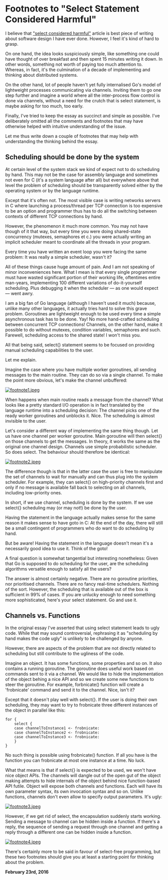# Footnotes to "Select Statement Considered Harmful"



I believe that ["select considered harmful"](http://250bpm.com/blog:72) article is best piece of writing about software design I have ever done. However, I feel it's kind of hard to grasp.

On one hand, the idea looks suspiciously simple, like something one could have thought of over breakfast and then spent 15 minutes writing it down. In other words, something not worth of paying too much attention to. Whereas, in fact, it's the culmination of a decade of implementing and thinking about distributed systems.

On the other hand, lot of people haven't yet fully internalised Go's model of lightweight processes communicating via channels. Inviting them to go one step further and imagine a world where all the inter-process flow control is done via channels, without a need for the crutch that is select statement, is maybe asking for too much, too early.

Finally, I've tried to keep the essay as succinct and simple as possible. I've deliberately omitted all the comments and footnotes that may have otherwise helped with intuitive understanding of the issue.

Let me thus write down a couple of footnotes that may help with understanding the thinking behind the essay.

Scheduling should be done by the system
---------------------------------------

At certain level of the system stack we kind of expect not to do scheduling by hand. This may not be the case for assembly language and sometimes not even for C (it's a system language after all) but everywhere above that level the problem of scheduling should be transparently solved either by the operating system or by the language runtime.

Except that it's often not. The most visible case is writing networks servers in C where launching a process/thread per TCP connection is too expensive to be an option and programmer thus has to do all the switching between contexts of different TCP connections by hand.

However, the phenomenon it much more common. You may not have though of it that way, but every time you were doing shared-state concurrency (mutexes, semaphores et c.) you were actually writing an implicit scheduler meant to coordinate all the threads in your program.

Every time you have written an event loop you were facing the same problem: It was really a simple scheduler, wasn't it?

All of these things cause huge amount of pain. And I am not speaking of minor inconveniences here. What I mean is that every single programmer must have wasted significant portion of their working life, oftentimes entire man-years, implementing 100 different variations of do-it-yourself scheduling. Plus debugging it when the scheduler — as one would expect — went awry.

I am a big fan of Go language (although I haven't used it much) because, unlike many other languages, it actually tries hard to solve this grave problem. Goroutines are lightweight enough to be used every time a simple asynchronous task has to be done. Yay! No more hand-crafted scheduling between concurrent TCP connections! Channels, on the other hand, make it possible to do without mutexes, condition variables, semaphores and such. Farewell, scheduling access to the shared state! I won't miss you.

All that being said, select{} statement seems to be focused on providing manual scheduling capabilities to the user.

Let me explain.

Imagine the case where you have multiple worker goroutines, all sending messages to the main routine. They can do so via a single channel. To make the point more obvious, let's make the channel unbuffered:

[![footnote1.jpeg](http://250bpm.wdfiles.com/local--resized-images/blog:73/footnote1.jpeg/medium.jpg)](http://250bpm.wdfiles.com/local--files/blog:73/footnote1.jpeg)

When happens when main routine reads a message from the channel? What looks like a pretty standard I/O operation is in fact translated by the language runtime into a scheduling decision: The channel picks one of the ready worker goroutines and unblocks it. Nice. The scheduling is almost invisible to the user.

Let's consider a different way of implementing the same thing though. Let us have one channel per worker goroutine. Main goroutine will then select{} on those channels to get the messages. In theory, it works the same as the original one channel design. Channels use simple probabilistic scheduler. So does select. The behaviour should therefore be identical:

[![footnote2.jpeg](http://250bpm.wdfiles.com/local--resized-images/blog:73/footnote2.jpeg/medium.jpg)](http://250bpm.wdfiles.com/local--files/blog:73/footnote2.jpeg)

The difference though is that in the latter case the user is free to manipulate the set of channels to wait for manually and can thus plug into the system scheduler. For example, they can select{} on high-priority channels first and only if no message is available fall back to selecting on all channels, including low-priority ones.

In short, if we use channel, scheduling is done by the system. If we use select{} scheduling may (or may not!) be done by the user.

Having the statement in the language actually makes sense for the same reason it makes sense to have goto in C: At the end of the day, there will still be a small contingent of programmers who do want to do scheduling by hand.

But be aware! Having the statement in the language doesn't mean it's a necessarily good idea to use it. Think of the goto!

A final question is somewhat tangential but interesting nonetheless: Given that Go is supposed to do scheduling for the user, are the scheduling algorithms versatile enough to satisfy all the users?

The answer is almost certainly negative. There are no goroutine priorities, nor prioritised channels. There are no fancy real-time schedulers. Nothing of the sort. However, the scheduling that is available out of the box is sufficient in 99% of cases. If you are unlucky enough to need something more sophisticated, here's your select statement. Go and use it.

Channels vs. Functions
----------------------

In the original essay I've asserted that using select statement leads to ugly code. While that may sound controversial, rephrasing it as "scheduling by hand makes the code ugly" is unlikely to be challenged by anyone.

However, there are aspects of the problem that are not directly related to scheduling but still contribute to the ugliness of the code.

Imagine an object. It has some functions, some properties and so on. It also contains a running goroutine. The goroutine does useful work based on commands sent to it via a channel. We would like to hide the implementation of the object behing a nice API and so we create some new functions to steer the goroutine. For example, forbnicate() function will create a 'frobnicate' command and send it to the channel. Nice, isn't it?

Except that it doesn't play well with select{}. If the user is doing their own scheduling, they may want to try to frobnicate three different instances of the object in parallel like this:

    for {
        select {
        case channelToInstance1 <- frobnicate:
        case channelToInstance2 <- frobnicate:
        case channelToInstance3 <- frobnicate:
        }
    }

No such thing is possible using frobnicate() function. If all you have is the function you can frobnicate at most one instance at a time. No luck.

What that means is that if select{} is expected to be used, we won't have nice object APIs. The channels will dangle out of the open gut of the object making attempts to hide internals of the object behind nice function-based API futile. Object will expose both channels and functions. Each will have its own parameter syntax, its own invocation syntax and so on. Unlike functions, channels don't even allow to specify output parameters. It's ugly:

[![footnote3.jpeg](http://250bpm.wdfiles.com/local--resized-images/blog:73/footnote3.jpeg/medium.jpg)](http://250bpm.wdfiles.com/local--files/blog:73/footnote3.jpeg)

However, if we get rid of select, the encapsulation suddenly starts working. Sending a message to channel can be hidden inside a function. If there's a reply, the sequence of sending a request through one channel and getting a reply through a different one can be hidden inside a function.

[![footnote4.jpeg](http://250bpm.wdfiles.com/local--resized-images/blog:73/footnote4.jpeg/medium.jpg)](http://250bpm.wdfiles.com/local--files/blog:73/footnote4.jpeg)

There's certainly more to be said in favour of select-free programming, but these two footnotes should give you at least a starting point for thinking about the problem.

**February 23rd, 2016**